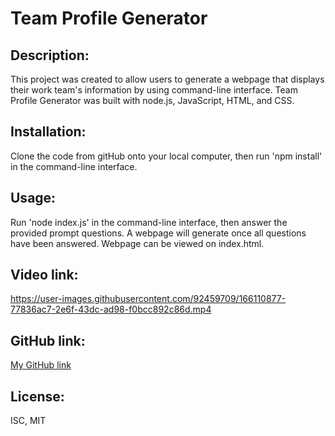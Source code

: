 # Team Profile Generator

## Description:
This project was created to allow users to generate a webpage that displays their work team's information by using command-line interface.  Team Profile Generator was built with node.js, JavaScript, HTML, and CSS.

## Installation:
Clone the code from gitHub onto your local computer, then run 'npm install' in the command-line interface. 

## Usage:
Run 'node index.js' in the command-line interface, then answer the provided prompt questions.  A webpage will generate once all questions have been answered.  Webpage can be viewed on index.html.

## Video link:
https://user-images.githubusercontent.com/92459709/166110877-77836ac7-2e6f-43dc-ad98-f0bcc892c86d.mp4


## GitHub link:
[My GitHub link](https://thuytttn.github.io/team-profile-generator/) 

## License:
ISC, MIT
